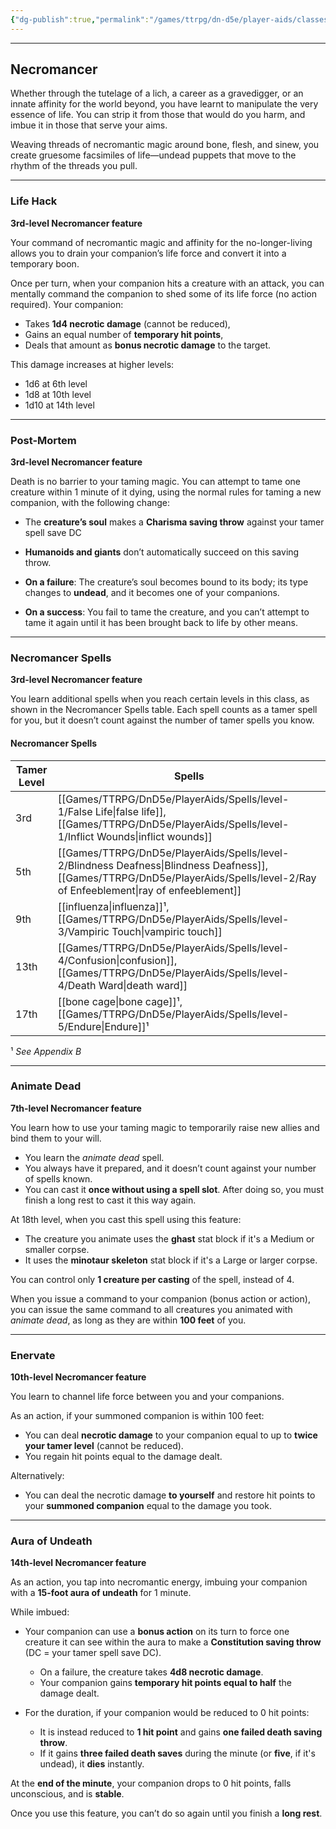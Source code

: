 ```yaml
---
{"dg-publish":true,"permalink":"/games/ttrpg/dn-d5e/player-aids/classes/class-specialisations/tamer-necromancy-paradigm/","tags":["Sub-Class","TTRPG/DND/5e"],"noteIcon":""}
---
```




---

## Necromancer

Whether through the tutelage of a lich, a career as a gravedigger, or an innate affinity for the world beyond, you have learnt to manipulate the very essence of life. You can strip it from those that would do you harm, and imbue it in those that serve your aims.

Weaving threads of necromantic magic around bone, flesh, and sinew, you create gruesome facsimiles of life—undead puppets that move to the rhythm of the threads you pull.

---

### Life Hack  
**3rd-level Necromancer feature**  

Your command of necromantic magic and affinity for the no-longer-living allows you to drain your companion’s life force and convert it into a temporary boon.

Once per turn, when your companion hits a creature with an attack, you can mentally command the companion to shed some of its life force (no action required). Your companion:

- Takes **1d4 necrotic damage** (cannot be reduced),
- Gains an equal number of **temporary hit points**,
- Deals that amount as **bonus necrotic damage** to the target.

This damage increases at higher levels:
- 1d6 at 6th level  
- 1d8 at 10th level  
- 1d10 at 14th level  

---

### Post-Mortem  
**3rd-level Necromancer feature**  

Death is no barrier to your taming magic. You can attempt to tame one creature within 1 minute of it dying, using the normal rules for taming a new companion, with the following change:

- The **creature’s soul** makes a **Charisma saving throw** against your tamer spell save DC

- **Humanoids and giants** don’t automatically succeed on this saving throw.
- **On a failure**: The creature’s soul becomes bound to its body; its type changes to **undead**, and it becomes one of your companions.
- **On a success**: You fail to tame the creature, and you can’t attempt to tame it again until it has been brought back to life by other means.

---

### Necromancer Spells  
**3rd-level Necromancer feature**  

You learn additional spells when you reach certain levels in this class, as shown in the Necromancer Spells table. Each spell counts as a tamer spell for you, but it doesn’t count against the number of tamer spells you know.

#### Necromancer Spells

| Tamer Level | Spells                                  |
|-------------|------------------------------------------|
| 3rd         | [[Games/TTRPG/DnD5e/PlayerAids/Spells/level-1/False Life\|false life]], [[Games/TTRPG/DnD5e/PlayerAids/Spells/level-1/Inflict Wounds\|inflict wounds]]           |
| 5th         | [[Games/TTRPG/DnD5e/PlayerAids/Spells/level-2/Blindness Deafness\|Blindness Deafness]], [[Games/TTRPG/DnD5e/PlayerAids/Spells/level-2/Ray of Enfeeblement\|ray of enfeeblement]] |
| 9th         | [[influenza\|influenza]]¹, [[Games/TTRPG/DnD5e/PlayerAids/Spells/level-3/Vampiric Touch\|vampiric touch]]           |
| 13th        | [[Games/TTRPG/DnD5e/PlayerAids/Spells/level-4/Confusion\|confusion]], [[Games/TTRPG/DnD5e/PlayerAids/Spells/level-4/Death Ward\|death ward]]                |
| 17th        | [[bone cage\|bone cage]]¹, [[Games/TTRPG/DnD5e/PlayerAids/Spells/level-5/Endure\|Endure]]¹                  |

¹ *See Appendix B*

---

### Animate Dead  
**7th-level Necromancer feature**  

You learn how to use your taming magic to temporarily raise new allies and bind them to your will.

- You learn the *animate dead* spell.  
- You always have it prepared, and it doesn’t count against your number of spells known.  
- You can cast it **once without using a spell slot**. After doing so, you must finish a long rest to cast it this way again.

At 18th level, when you cast this spell using this feature:
- The creature you animate uses the **ghast** stat block if it's a Medium or smaller corpse.  
- It uses the **minotaur skeleton** stat block if it's a Large or larger corpse.

You can control only **1 creature per casting** of the spell, instead of 4.

When you issue a command to your companion (bonus action or action), you can issue the same command to all creatures you animated with *animate dead*, as long as they are within **100 feet** of you.

---

### Enervate  
**10th-level Necromancer feature**  

You learn to channel life force between you and your companions.

As an action, if your summoned companion is within 100 feet:
- You can deal **necrotic damage** to your companion equal to up to **twice your tamer level** (cannot be reduced).
- You regain hit points equal to the damage dealt.

Alternatively:
- You can deal the necrotic damage **to yourself** and restore hit points to your **summoned companion** equal to the damage you took.

---

### Aura of Undeath  
**14th-level Necromancer feature**  

As an action, you tap into necromantic energy, imbuing your companion with a **15-foot aura of undeath** for 1 minute.

While imbued:

- Your companion can use a **bonus action** on its turn to force one creature it can see within the aura to make a **Constitution saving throw** (DC = your tamer spell save DC).
  - On a failure, the creature takes **4d8 necrotic damage**.
  - Your companion gains **temporary hit points equal to half** the damage dealt.

- For the duration, if your companion would be reduced to 0 hit points:
  - It is instead reduced to **1 hit point** and gains **one failed death saving throw**.
  - If it gains **three failed death saves** during the minute (or **five**, if it's undead), it **dies** instantly.

At the **end of the minute**, your companion drops to 0 hit points, falls unconscious, and is **stable**.

Once you use this feature, you can’t do so again until you finish a **long rest**.


